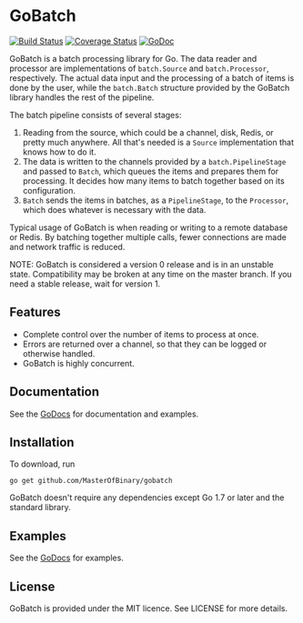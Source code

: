 GoBatch
=======

[![Build Status](https://travis-ci.org/MasterOfBinary/gobatch.svg?branch=master)](https://travis-ci.org/MasterOfBinary/gobatch)
[![Coverage Status](https://coveralls.io/repos/github/MasterOfBinary/gobatch/badge.svg?branch=master)](https://coveralls.io/github/MasterOfBinary/gobatch?branch=master)
[![GoDoc](https://godoc.org/github.com/MasterOfBinary/gobatch?status.svg)](https://godoc.org/github.com/MasterOfBinary/gobatch)

GoBatch is a batch processing library for Go. The data reader and processor are
implementations of `batch.Source` and `batch.Processor`, respectively. The
actual data input and the processing of a batch of items is done by the
user, while the `batch.Batch` structure provided by the GoBatch library
handles the rest of the pipeline.

The batch pipeline consists of several stages:

1. Reading from the source, which could be a channel, disk, Redis, or pretty
much anywhere. All that's needed is a `Source` implementation that knows how to
do it.
2. The data is written to the channels provided by a `batch.PipelineStage` and
passed to `Batch`, which queues the items and prepares them for processing. It
decides how many items to batch together based on its configuration.
3. `Batch` sends the items in batches, as a `PipelineStage`, to the `Processor`,
which does whatever is necessary with the data.

Typical usage of GoBatch is when reading or writing to a remote database or Redis.
By batching together multiple calls, fewer connections are made and network traffic
is reduced.

NOTE: GoBatch is considered a version 0 release and is in an unstable state.
Compatibility may be broken at any time on the master branch. If you need a stable
release, wait for version 1.

Features
--------

* Complete control over the number of items to process at once.
* Errors are returned over a channel, so that they can be logged or otherwise
handled.
* GoBatch is highly concurrent.

Documentation
-------------

See the [GoDocs](https://godoc.org/github.com/MasterOfBinary/gobatch) for documentation
and examples.

Installation
------------

To download, run

    go get github.com/MasterOfBinary/gobatch

GoBatch doesn't require any dependencies except Go 1.7 or later and the
standard library.

Examples
--------

See the [GoDocs](https://godoc.org/github.com/MasterOfBinary/gobatch) for examples.

License
-------

GoBatch is provided under the MIT licence. See LICENSE for more details.
